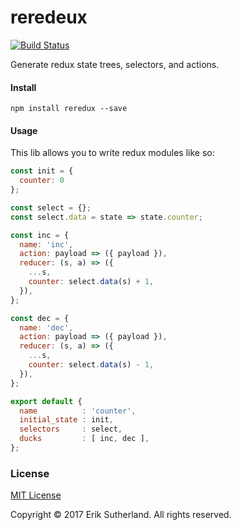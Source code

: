 reredeux
========

[![Build Status](https://travis-ci.org/MrRacoon/reredeux.svg?branch=master)](https://travis-ci.org/MrRacoon/reredeux)

Generate redux state trees, selectors, and actions.

#### Install

```shell
npm install reredux --save
```

#### Usage

This lib allows you to write redux modules like so:

```javascript
const init = {
  counter: 0
};

const select = {};
const select.data = state => state.counter;

const inc = {
  name: 'inc',
  action: payload => ({ payload }),
  reducer: (s, a) => ({
    ...s,
    counter: select.data(s) + 1,
  }),
};

const dec = {
  name: 'dec',
  action: payload => ({ payload }),
  reducer: (s, a) => ({
    ...s,
    counter: select.data(s) - 1,
  }),
};

export default {
  name          : 'counter',
  initial_state : init,
  selectors     : select,
  ducks         : [ inc, dec ],
};
```

### License

[MIT License](http://opensource.org/licenses/MIT)

Copyright &copy; 2017 Erik Sutherland. All rights reserved.
